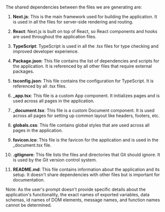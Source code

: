 The shared dependencies between the files we are generating are:

1. **Next.js**: This is the main framework used for building the application. It is used in all the files for server-side rendering and routing.

2. **React**: Next.js is built on top of React, so React components and hooks are used throughout the application files.

3. **TypeScript**: TypeScript is used in all the .tsx files for type checking and improved developer experience.

4. **Package.json**: This file contains the list of dependencies and scripts for the application. It is referenced by all other files that require external packages.

5. **tsconfig.json**: This file contains the configuration for TypeScript. It is referenced by all .tsx files.

6. **_app.tsx**: This file is a custom App component. It initializes pages and is used across all pages in the application.

7. **_document.tsx**: This file is a custom Document component. It is used across all pages for setting up common layout like headers, footers, etc.

8. **globals.css**: This file contains global styles that are used across all pages in the application.

9. **favicon.ico**: This file is the favicon for the application and is used in the _document.tsx file.

10. **.gitignore**: This file lists the files and directories that Git should ignore. It is used by the Git version control system.

11. **README.md**: This file contains information about the application and its setup. It doesn't share dependencies with other files but is important for documentation.

Note: As the user's prompt doesn't provide specific details about the application's functionality, the exact names of exported variables, data schemas, id names of DOM elements, message names, and function names cannot be determined.